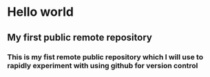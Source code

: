 # Hello world

## My first public **remote** repository

### This is my fist remote public repository which I will use to rapidly experiment with using github for version control 
